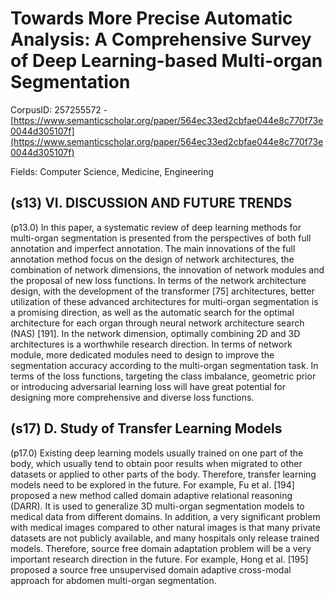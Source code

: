 # Towards More Precise Automatic Analysis: A Comprehensive Survey of Deep Learning-based Multi-organ Segmentation

CorpusID: 257255572 - [https://www.semanticscholar.org/paper/564ec33ed2cbfae044e8c770f73e0044d305107f](https://www.semanticscholar.org/paper/564ec33ed2cbfae044e8c770f73e0044d305107f)

Fields: Computer Science, Medicine, Engineering

## (s13) VI. DISCUSSION AND FUTURE TRENDS
(p13.0) In this paper, a systematic review of deep learning methods for multi-organ segmentation is presented from the perspectives of both full annotation and imperfect annotation. The main innovations of the full annotation method focus on the design of network architectures, the combination of network dimensions, the innovation of network modules and the proposal of new loss functions. In terms of the network architecture design, with the development of the transformer [75] architectures, better utilization of these advanced architectures for multi-organ segmentation is a promising direction, as well as the automatic search for the optimal architecture for each organ through neural network architecture search (NAS) [191]. In the network dimension, optimally combining 2D and 3D architectures is a worthwhile research direction. In terms of network module, more dedicated modules need to design to improve the segmentation accuracy according to the multi-organ segmentation task. In terms of the loss functions, targeting the class imbalance, geometric prior or introducing adversarial learning loss will have great potential for designing more comprehensive and diverse loss functions.
## (s17) D. Study of Transfer Learning Models
(p17.0) Existing deep learning models usually trained on one part of the body, which usually tend to obtain poor results when migrated to other datasets or applied to other parts of the body. Therefore, transfer learning models need to be explored in the future. For example, Fu et al. [194] proposed a new method called domain adaptive relational reasoning (DARR). It is used to generalize 3D multi-organ segmentation models to medical data from different domains. In addition, a very significant problem with medical images compared to other natural images is that many private datasets are not publicly available, and many hospitals only release trained models. Therefore, source free domain adaptation problem will be a very important research direction in the future. For example, Hong et al. [195] proposed a source free unsupervised domain adaptive cross-modal approach for abdomen multi-organ segmentation.
